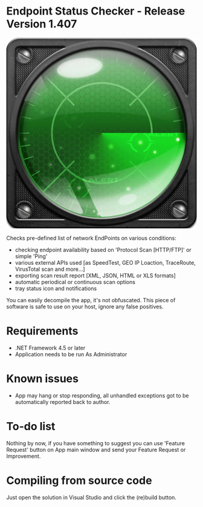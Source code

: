 # Endpoint Status Checker - Release Version 1.407

![image](https://raw.githubusercontent.com/ThePhOeNiX810815/Endpoint-Status-Checker/main/EndpointStatusCheckerImage.jpg)

Checks pre-defined list of network EndPoints on various conditions:

- checking endpoint availability based on 'Protocol Scan [HTTP/FTP]' or simple 'Ping'
- various external APIs used [as SpeedTest, GEO IP Loaction, TraceRoute, VirusTotal scan and more...]
- exporting scan result report [XML, JSON, HTML or XLS formats]
- automatic periodical or continuous scan options
- tray status icon and notifications

You can easily decompile the app, it's not obfuscated.
This piece of software is safe to use on your host, ignore any false positives.

# Requirements
- .NET Framework 4.5 or later
- Application needs to be run As Administrator

# Known issues
- App may hang or stop responding, all unhandled exceptions got to be automatically reported back to author.

# To-do list

Nothing by now, if you have something to suggest you can use 'Feature Request' button
on App main window and send your Feature Request or Improvement.

# Compiling from source code

Just open the solution in Visual Studio and click the (re)build button.
